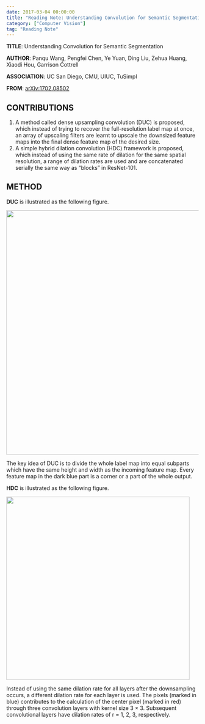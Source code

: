 ```yaml
---
date: 2017-03-04 00:00:00
title: "Reading Note: Understanding Convolution for Semantic Segmentation"
category: ["Computer Vision"]
tag: "Reading Note"
---
```


**TITLE**: Understanding Convolution for Semantic Segmentation

**AUTHOR**: Panqu Wang, Pengfei Chen, Ye Yuan, Ding Liu, Zehua Huang, Xiaodi Hou, Garrison Cottrell

**ASSOCIATION**: UC San Diego, CMU, UIUC, TuSimpl

**FROM**: [arXiv:1702.08502](https://arxiv.org/abs/1702.08502)

## CONTRIBUTIONS ##

1. A method called dense upsampling convolution (DUC) is proposed, which instead of trying to recover the full-resolution label map at once, an array of upscaling filters are learnt to upscale the downsized feature maps into the final dense feature map of the desired size.
2. A simple hybrid dilation convolution (HDC) framework is proposed, which instead of using the same rate of dilation for the same spatial resolution, a range of dilation rates are used and are concatenated serially the same way as “blocks” in ResNet-101.

## METHOD ##

**DUC** is illustrated as the following figure.

<img class="img-responsive center-block" src="https://raw.githubusercontent.com/joshua19881228/my_blogs/master/Computer_Vision/Reading_Note/figures/DUC_HDC_1.jpg" alt="" width="640"/>

The key idea of DUC is to divide the whole label map into equal subparts which have the same height and width as the incoming feature map. Every feature map in the dark blue part is a corner or a part of the whole output. 

**HDC** is illustrated as the following figure.

<img class="img-responsive center-block" src="https://raw.githubusercontent.com/joshua19881228/my_blogs/master/Computer_Vision/Reading_Note/figures/DUC_HDC_2.jpg" alt="" width="480"/>

Instead of using the same dilation rate for all layers after the downsampling occurs, a different dilation rate for each layer is used. The pixels (marked in blue) contributes to the calculation of the center pixel (marked in red) through three convolution layers with kernel size 3 × 3. Subsequent convolutional layers have dilation rates of r = 1, 2, 3, respectively.